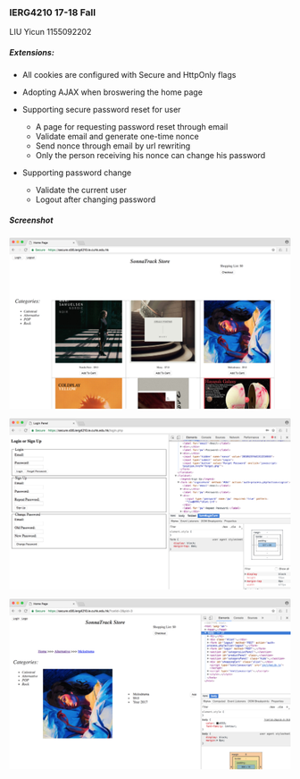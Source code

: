 ### IERG4210 17-18 Fall

LIU Yicun 1155092202



##### Extensions:

- All cookies are configured with Secure and HttpOnly flags

- Adopting AJAX when broswering the home page

- Supporting secure password reset for user

  - A page for requesting password reset through email
  - Validate email and generate one-time nonce
  - Send nonce through email by url rewriting
  - Only the person receiving his nonce can change his password

- Supporting password change

  - Validate the current user
  - Logout after changing password




##### Screenshot

![1](screenshot/1.png)

![2](screenshot/2.png)

![3](screenshot/3.png)

